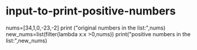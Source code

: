 # input-to-print-positive-numbers
nums=[34,1,0,-23,-2]
print ("original numbers in the list:",nums)
new_nums=list(filter(lambda x:x >0,nums))
print("positive numbers in the list:",new_nums)
